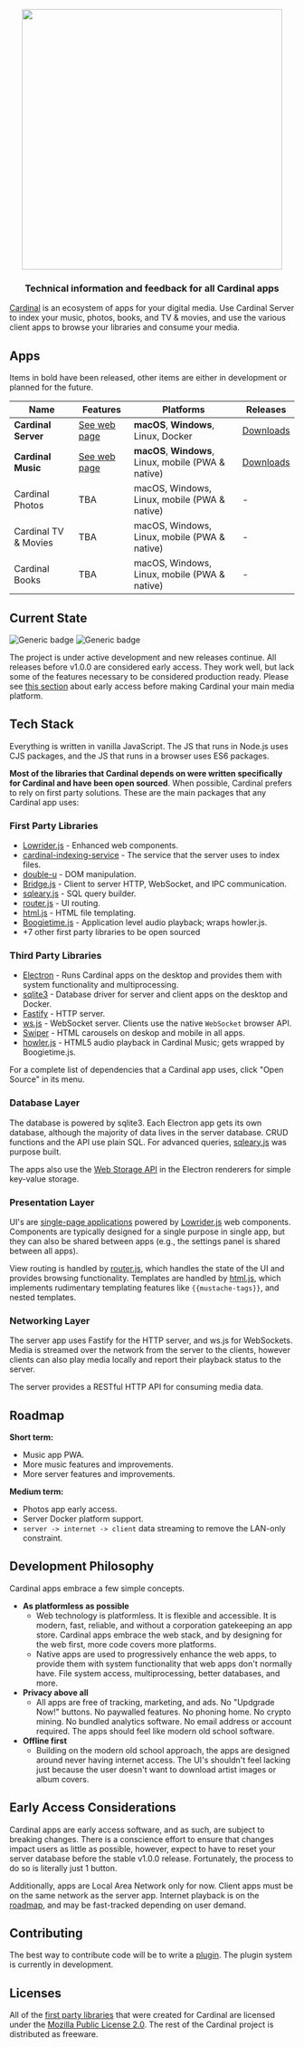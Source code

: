 <p align="center">
  <a href="https://cardinalapps.xyz"><img src="https://cardinalapps.xyz/logotype-dark.svg" width="460" /></a>
</p>

<h3 align="center">Technical information and feedback for all Cardinal apps</h3>

[Cardinal](https://cardinalapps.xyz) is an ecosystem of apps for your digital media. Use Cardinal Server to index your music, photos, books, and TV & movies, and use the various client apps to browse your libraries and consume your media.

## Apps

Items in bold have been released, other items are either in development or planned for the future.

Name | Features | Platforms | Releases
------------ | ------------ | ------------- | ------------
**Cardinal Server** | [See web page](https://cardinalapps.xyz/en/cardinal-server) | **macOS**, **Windows**, Linux, Docker | [Downloads](https://github.com/somebeaver/Cardinal-Server)
**Cardinal Music** | [See web page](https://cardinalapps.xyz/en/cardinal-music) | **macOS**, **Windows**, Linux, mobile (PWA & native) | [Downloads](https://github.com/somebeaver/Cardinal-Music)
Cardinal Photos | TBA | macOS, Windows, Linux, mobile (PWA & native) | -
Cardinal TV & Movies | TBA | macOS, Windows, Linux, mobile (PWA & native) | -
Cardinal Books | TBA | macOS, Windows, Linux, mobile (PWA & native) | -

## Current State

![Generic badge](https://img.shields.io/badge/Status-In&nbsp;Development-brightgreen.svg)
![Generic badge](https://img.shields.io/badge/Release-Early&nbsp;Access-informational.svg)

The project is under active development and new releases continue. All releases before v1.0.0 are considered early access. They work well, but lack some of the features necessary to be considered production ready. Please see [this section](#early-access-considerations) about early access before making Cardinal your main media platform.

## Tech Stack

Everything is written in vanilla JavaScript. The JS that runs in Node.js uses CJS packages, and the JS that runs in a browser uses ES6 packages.

**Most of the libraries that Cardinal depends on were written specifically for Cardinal and have been open sourced**. When possible, Cardinal prefers to rely on first party solutions. These are the main packages that any Cardinal app uses:

### First Party Libraries
- [Lowrider.js](https://github.com/somebeaver/Lowrider.js) - Enhanced web components.
- [cardinal-indexing-service](https://github.com/somebeaver/cardinal-indexing-service) - The service that the server uses to index files.
- [double-u](https://github.com/somebeaver/double-u) - DOM manipulation.
- [Bridge.js](https://github.com/somebeaver/Bridge.js) - Client to server HTTP, WebSocket, and IPC communication.
- [sqleary.js](https://github.com/somebeaver/sqleary.js) - SQL query builder.
- [router.js](https://github.com/somebeaver/router.js) - UI routing.
- [html.js](https://github.com/somebeaver/html.js) - HTML file templating.
- [Boogietime.js](https://github.com/somebeaver/Boogietime.js) - Application level audio playback; wraps howler.js.
- +7 other first party libraries to be open sourced

### Third Party Libraries
- [Electron](https://www.electronjs.org/) - Runs Cardinal apps on the desktop and provides them with system functionality and multiprocessing.
- [sqlite3](https://www.npmjs.com/package/sqlite3) - Database driver for server and client apps on the desktop and Docker.
- [Fastify](https://www.npmjs.com/package/fastify) - HTTP server.
- [ws.js](https://www.npmjs.com/package/ws) - WebSocket server. Clients use the native `WebSocket` browser API.
- [Swiper](https://swiperjs.com/) - HTML carousels on deskop and mobile in all apps.
- [howler.js](https://howlerjs.com/) - HTML5 audio playback in Cardinal Music; gets wrapped by Boogietime.js.

For a complete list of dependencies that a Cardinal app uses, click "Open Source" in its menu.

### Database Layer

The database is powered by sqlite3. Each Electron app gets its own database, although the majority of data lives in the server database. CRUD functions and the API use plain SQL. For advanced queries, [sqleary.js](https://github.com/somebeaver/sqleary.js) was purpose built.

The apps also use the [Web Storage API](https://developer.mozilla.org/en-US/docs/Web/API/Web_Storage_API) in the Electron renderers for simple key-value storage.

### Presentation Layer

UI's are [single-page applications](https://en.wikipedia.org/wiki/Single-page_application) powered by [Lowrider.js](https://github.com/somebeaver/Lowrider.js) web components. Components are typically designed for a single purpose in single app, but they can also be shared between apps (e.g., the settings panel is shared between all apps).

View routing is handled by [router.js](https://github.com/somebeaver/router.js), which handles the state of the UI and provides browsing functionality. Templates are handled by [html.js](https://github.com/somebeaver/html.js), which implements rudimentary templating features like `{{mustache-tags}}`, and nested templates.

### Networking Layer

The server app uses Fastify for the HTTP server, and ws.js for WebSockets. Media is streamed over the network from the server to the clients, however clients can also play media locally and report their playback status to the server.

The server provides a RESTful HTTP API for consuming media data.

## Roadmap

**Short term:**
- Music app PWA.
- More music features and improvements.
- More server features and improvements.

**Medium term:**
- Photos app early access.
- Server Docker platform support.
- `server -> internet -> client` data streaming to remove the LAN-only constraint.

## Development Philosophy

Cardinal apps embrace a few simple concepts.

- **As platformless as possible**
  - Web technology is platformless. It is flexible and accessible. It is modern, fast, reliable, and without a corporation gatekeeping an app store. Cardinal apps embrace the web stack, and by designing for the web first, more code covers more platforms.
  - Native apps are used to progressively enhance the web apps, to provide them with system functionality that web apps don't normally have. File system access, multiprocessing, better databases, and more.
- **Privacy above all**
  - All apps are free of tracking, marketing, and ads. No "Updgrade Now!" buttons. No paywalled features. No phoning home. No crypto mining. No bundled analytics software. No email address or account required. The apps should feel like modern old school software.
- **Offline first**
  - Building on the modern old school approach, the apps are designed around never having internet access. The UI's shouldn't feel lacking just because the user doesn't want to download artist images or album covers.

## Early Access Considerations

Cardinal apps are early access software, and as such, are subject to breaking changes. There is a conscience effort to ensure that changes impact users as little as possible, however, expect to have to reset your server database before the stable v1.0.0 release. Fortunately, the process to do so is literally just 1 button.

Additionally, apps are Local Area Network only for now. Client apps must be on the same network as the server app. Internet playback is on the [roadmap](#roadmap), and may be fast-tracked depending on user demand.

## Contributing

The best way to contribute code will be to write a [plugin](https://cardinalapps.xyz/plugins). The plugin system is currently in development.

## Licenses

All of the [first party libraries](#first-party-libraries) that were created for Cardinal are licensed under the [Mozilla Public License 2.0](https://choosealicense.com/licenses/mpl-2.0/). The rest of the Cardinal project is distributed as freeware.
